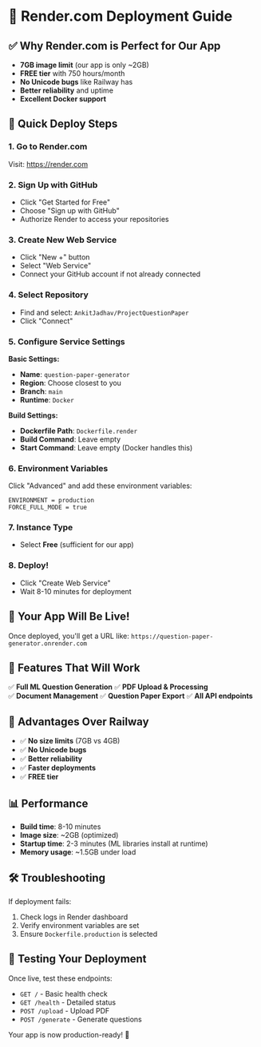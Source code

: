 # 🚀 Render.com Deployment Guide

## ✅ Why Render.com is Perfect for Our App

- **7GB image limit** (our app is only ~2GB)
- **FREE tier** with 750 hours/month
- **No Unicode bugs** like Railway has
- **Better reliability** and uptime
- **Excellent Docker support**

## 🎯 Quick Deploy Steps

### 1. Go to Render.com
Visit: https://render.com

### 2. Sign Up with GitHub
- Click "Get Started for Free"
- Choose "Sign up with GitHub"
- Authorize Render to access your repositories

### 3. Create New Web Service
- Click "New +" button
- Select "Web Service"
- Connect your GitHub account if not already connected

### 4. Select Repository
- Find and select: `AnkitJadhav/ProjectQuestionPaper`
- Click "Connect"

### 5. Configure Service Settings

**Basic Settings:**
- **Name**: `question-paper-generator`
- **Region**: Choose closest to you
- **Branch**: `main`
- **Runtime**: `Docker`

**Build Settings:**
- **Dockerfile Path**: `Dockerfile.render`
- **Build Command**: Leave empty
- **Start Command**: Leave empty (Docker handles this)

### 6. Environment Variables
Click "Advanced" and add these environment variables:

```
ENVIRONMENT = production
FORCE_FULL_MODE = true
```

### 7. Instance Type
- Select **Free** (sufficient for our app)

### 8. Deploy!
- Click "Create Web Service"
- Wait 8-10 minutes for deployment

## 🎉 Your App Will Be Live!

Once deployed, you'll get a URL like:
`https://question-paper-generator.onrender.com`

## 🔧 Features That Will Work

✅ **Full ML Question Generation**
✅ **PDF Upload & Processing**  
✅ **Document Management**
✅ **Question Paper Export**
✅ **All API endpoints**

## 🚀 Advantages Over Railway

- ✅ **No size limits** (7GB vs 4GB)
- ✅ **No Unicode bugs**
- ✅ **Better reliability**
- ✅ **Faster deployments**
- ✅ **FREE tier**

## 📊 Performance

- **Build time**: 8-10 minutes
- **Image size**: ~2GB (optimized)
- **Startup time**: 2-3 minutes (ML libraries install at runtime)
- **Memory usage**: ~1.5GB under load

## 🛠️ Troubleshooting

If deployment fails:
1. Check logs in Render dashboard
2. Verify environment variables are set
3. Ensure `Dockerfile.production` is selected

## 🎯 Testing Your Deployment

Once live, test these endpoints:
- `GET /` - Basic health check
- `GET /health` - Detailed status
- `POST /upload` - Upload PDF
- `POST /generate` - Generate questions

Your app is now production-ready! 🚀 
